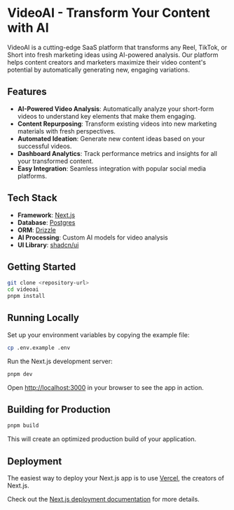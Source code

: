 # VideoAI - Transform Your Content with AI

VideoAI is a cutting-edge SaaS platform that transforms any Reel, TikTok, or Short into fresh marketing ideas using AI-powered analysis. Our platform helps content creators and marketers maximize their video content's potential by automatically generating new, engaging variations.

## Features

- **AI-Powered Video Analysis**: Automatically analyze your short-form videos to understand key elements that make them engaging.
- **Content Repurposing**: Transform existing videos into new marketing materials with fresh perspectives.
- **Automated Ideation**: Generate new content ideas based on your successful videos.
- **Dashboard Analytics**: Track performance metrics and insights for all your transformed content.
- **Easy Integration**: Seamless integration with popular social media platforms.

## Tech Stack

- **Framework**: [Next.js](https://nextjs.org/)
- **Database**: [Postgres](https://www.postgresql.org/)
- **ORM**: [Drizzle](https://orm.drizzle.team/)
- **AI Processing**: Custom AI models for video analysis
- **UI Library**: [shadcn/ui](https://ui.shadcn.com/)

## Getting Started

```bash
git clone <repository-url>
cd videoai
pnpm install
```

## Running Locally

Set up your environment variables by copying the example file:

```bash
cp .env.example .env
```

Run the Next.js development server:

```bash
pnpm dev
```

Open [http://localhost:3000](http://localhost:3000) in your browser to see the app in action.

## Building for Production

```bash
pnpm build
```

This will create an optimized production build of your application.

## Deployment

The easiest way to deploy your Next.js app is to use [Vercel](https://vercel.com/), the creators of Next.js.

Check out the [Next.js deployment documentation](https://nextjs.org/docs/deployment) for more details.